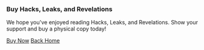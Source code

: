 ### Buy Hacks, Leaks, and Revelations

We hope you've enjoyed reading Hacks, Leaks, and Revelations. Show your support and buy a physical copy today!

[Buy Now](https://nostarch.com/hacks-leaks-and-revelations)
[Back Home](./)